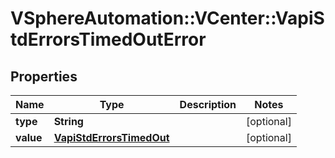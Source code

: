 # VSphereAutomation::VCenter::VapiStdErrorsTimedOutError

## Properties
Name | Type | Description | Notes
------------ | ------------- | ------------- | -------------
**type** | **String** |  | [optional] 
**value** | [**VapiStdErrorsTimedOut**](VapiStdErrorsTimedOut.md) |  | [optional] 


